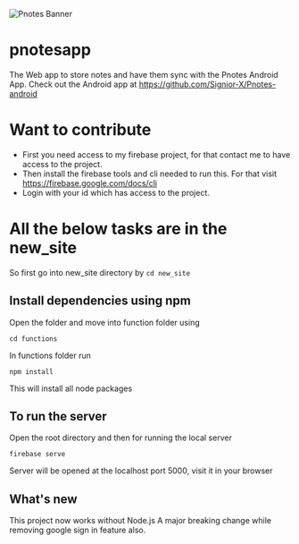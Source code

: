 ![Pnotes Banner](https://i.imgur.com/o8ETSv3.png)  

# pnotesapp
The Web app to store notes and have them sync with the Pnotes Android App.
Check out the Android app at https://github.com/Signior-X/Pnotes-android

# Want to contribute
- First you need access to my firebase project, for that contact me to have access to the project. 
- Then install the firebase tools and cli needed to run this. For that visit https://firebase.google.com/docs/cli
- Login with your id which has access to the project.

# All the below tasks are in the new_site
So first go into new_site directory by `cd new_site`

## Install dependencies using npm
Open the folder and move into function folder using 
```
cd functions
```
In functions folder run
```
npm install
```
This will install all node packages

## To run the server
Open the root directory and then for running the local server
```
firebase serve
```
Server will be opened at the localhost port 5000, visit it in your browser

## What's new
This project now works without Node.js
A major breaking change while removing google sign in feature also.
